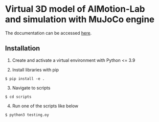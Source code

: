 # Virtual 3D model of AIMotion-Lab and simulation with MuJoCo engine

The documentation can be accessed [here](https://github.com/AIMotionLab-SZTAKI/Mujoco-Simulator/wiki).

## Installation
1. Create and activate a virtual environment with Python <= 3.9

2. Install libraries with pip
```
$ pip install -e .
```
3. Navigate to scripts

```
$ cd scripts
```

4. Run one of the scripts like below
```
$ python3 testing.oy
```